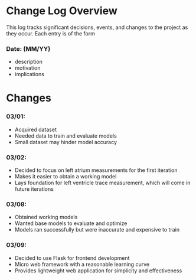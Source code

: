 # Change Log Overview
This log tracks significant decisions, events, and changes to the project as they occur. Each entry is of the form
### Date: (MM/YY)
* description
* motivation
* implications

# Changes
### 03/01: 
* Acquired dataset
* Needed data to train and evaluate models
* Small dataset may hinder model accuracy

### 03/02: 
* Decided to focus on left atrium measurements for the first iteration
* Makes it easier to obtain a working model
* Lays foundation for left ventricle trace measurement, which will come in future iterations

### 03/08: 
* Obtained working models
* Wanted base models to evaluate and optimize
* Models ran successfully but were inaccurate and expensive to train

### 03/09: 
* Decided to use Flask for frontend development
* Micro web framework with a reasonable learning curve
* Provides lightweight web application for simplicity and effectiveness


